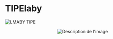 # TIPElaby
![LMABY TIPE](https://github.com/JustFurax/TIPElaby/assets/32780530/d283a8c8-ef18-475a-94e7-0b3a704bb576)
<p align="center">
  <img src="https://github.com/JustFurax/TIPElaby/assets/32780530/d283a8c8-ef18-475a-94e7-0b3a704bb576" alt="Description de l'image">
</p>
